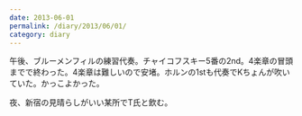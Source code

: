 ```yaml
---
date: 2013-06-01
permalink: /diary/2013/06/01/
category: diary
---
```


午後、ブルーメンフィルの練習代奏。チャイコフスキー5番の2nd。4楽章の冒頭までで終わった。4楽章は難しいので安堵。ホルンの1stも代奏でKちょんが吹いていた。かっこよかった。

夜、新宿の見晴らしがいい某所でT氏と飲む。